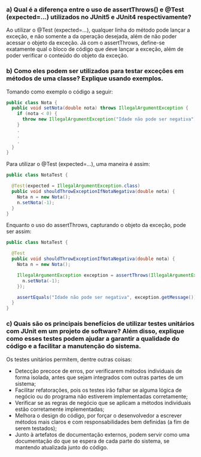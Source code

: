 ### a) Qual é a diferença entre o uso de assertThrows() e @Test (expected=...) utilizados no JUnit5 e JUnit4 respectivamente?

Ao utilizar o @Test (expected=...), qualquer linha do método pode lançar a exceção, e não somente a da operação desejada, além de não poder acessar o objeto da exceção. Já com o assertThrows, define-se exatamente qual o bloco de código que deve lançar a exceção, além de poder verificar o conteúdo do objeto da exceção.

### b) Como eles podem ser utilizados para testar exceções em métodos de uma classe? Explique usando exemplos.

Tomando como exemplo o código a seguir:

```java
public class Nota {
  public void setNota(double nota) throws IllegalArgumentException {
    if (nota < 0) {
      throw new IllegalArgumentException("Idade não pode ser negativa");
    }
    .
    .
    .
  }
}
```

Para utilizar o @Test (expected=...), uma maneira é assim:

```java
public class NotaTest {

  @Test(expected = IllegalArgumentException.class)
  public void shouldThrowExceptionIfNotaNegativa(double nota) {
    Nota n = new Nota();
    n.setNota(-1);
  }
}
```

Enquanto o uso do assertThrows, capturando o objeto da exceção, pode ser assim:

```java
public class NotaTest {

  @Test
  public void shouldThrowExceptionIfNotaNegativa(double nota) {
    Nota n = new Nota();

    IllegalArgumentException exception = assertThrows(IllegalArgumentException.class, () -> {
      n.setNota(-1);
    });

    assertEquals("Idade não pode ser negativa", exception.getMessage());
  }
}
```

### c) Quais são os principais benefícios de utilizar testes unitários com JUnit em um projeto de software? Além disso, explique como esses testes podem ajudar a garantir a qualidade do código e a facilitar a manutenção do sistema.

Os testes unitários permitem, dentre outras coisas:

- Detecção precoce de erros, por verificarem métodos individuais de forma isolada, antes que sejam integrados com outras partes de um sistema;
- Facilitar refatorações, pois os testes irão falhar se alguma lógica de negócio ou do programa não estiverem implementadas corretamente;
- Verificar se as regras de negócio que se aplicam a métodos individuais estão corretamente implementadas;
- Melhora o design do código, por forçar o desenvolvedor a escrever métodos mais claros e com responsabilidades bem definidas (a fim de serem testados);
- Junto à artefatos de documentação externos, podem servir como uma documentação do que se espera de cada parte do sistema, se mantendo atualizada junto do código.
